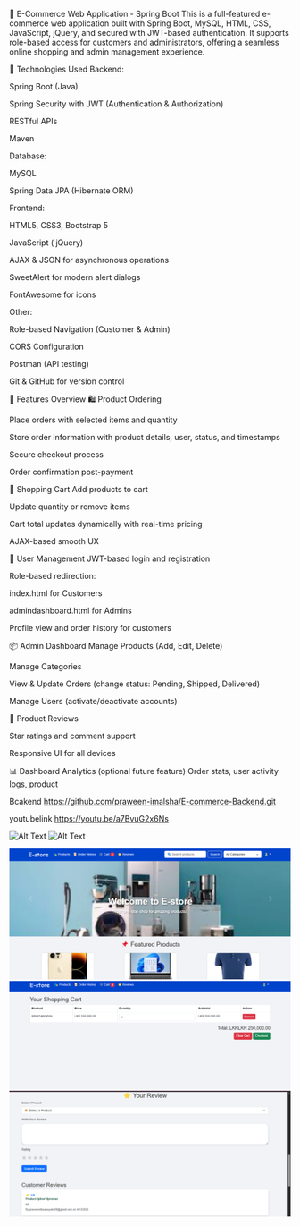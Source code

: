 


🛒 E-Commerce Web Application - Spring Boot
This is a full-featured e-commerce web application built with Spring Boot, MySQL, HTML, CSS, JavaScript, jQuery, and secured with JWT-based authentication. It supports role-based access for customers and administrators, offering a seamless online shopping and admin management experience.

🔧 Technologies Used
Backend:

Spring Boot (Java)

Spring Security with JWT (Authentication & Authorization)

RESTful APIs

Maven

Database:

MySQL

Spring Data JPA (Hibernate ORM)

Frontend:

HTML5, CSS3, Bootstrap 5

JavaScript ( jQuery)

AJAX & JSON for asynchronous operations

SweetAlert for modern alert dialogs

FontAwesome for icons

Other:

Role-based Navigation (Customer & Admin)

CORS Configuration

Postman (API testing)

Git & GitHub for version control

🔹 Features Overview
🛍️ Product Ordering




Place orders with selected items and quantity

Store order information with product details, user, status, and timestamps



Secure checkout process

Order confirmation post-payment

🛒 Shopping Cart
Add products to cart

Update quantity or remove items

Cart total updates dynamically with real-time pricing

AJAX-based smooth UX

👤 User Management
JWT-based login and registration

Role-based redirection:

index.html for Customers

admindashboard.html for Admins

Profile view and order history for customers

📦 Admin Dashboard
Manage Products (Add, Edit, Delete)

Manage Categories

View & Update Orders (change status: Pending, Shipped, Delivered)

Manage Users (activate/deactivate accounts)

🌟 Product Reviews

Star ratings and comment support




Responsive UI for all devices

📊 Dashboard Analytics (optional future feature)
Order stats, user activity logs, product 

Bcakend https://github.com/praween-imalsha/E-commerce-Backend.git

 youtubelink https://youtu.be/a7BvuG2x6Ns

<img alt="Alt Text" height="100" src="E:\frontend-ecommerce\screenshot\Screenshot 2025-04-16 203041.png" width="100"/>
<img alt="Alt Text" height="100" src="E:\frontend-ecommerce\screenshot\Screenshot 2025-04-16 203102.png" width="100"/>

![Screenshot 2025-04-16 203041.png](screenshot/Screenshot%202025-04-16%20203041.png)![Screenshot 2025-04-16 203115.png](screenshot/Screenshot%202025-04-16%20203115.png)![Screenshot 2025-04-16 203102.png](screenshot/Screenshot%202025-04-16%20203102.png)